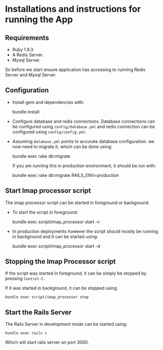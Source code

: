 # Installations and instructions for running the App #

## Requirements ##

* Ruby 1.9.3.
* A Redis Server.
* Mysql Server.

So before we start ensure application has accessing to running Redis Server
and Mysql Server.

## Configuration ##

* Install gem and dependencies with:

    bundle install
    
* Configure database and redis connections. Database connections
  can be configured using `config/database.yml` and redis connection
  can be configured using `config/config.yml`.
  
* Assuming `database.yml` points to accurate database configuration.
  we now need to migrate it, which can be done using:
  
    bundle exec rake db:migrate
    
  If you are running this in production environment, it should be run
  with:

    bundle exec rake db:migrate RAILS_ENV=production
    
  
## Start Imap processor script ##

The imap processor script can be started in foreground or background.

* To start the script in foreground:

    bundle exec script/imap_processor start -v
    
* In production deployments however the script should mostly be running
  in background and it can be started using:
  
    bundle exec script/imap_processor start -d
    
## Stopping the Imap Processor script ##

If the script was started in foreground, it can be simply be stopped
by pressing `Control-C`.

If it was started in background, it can be stopped using:

    bundle exec script/imap_processor stop
    
## Start the Rails Server ## 

The Rails Server in development mode can be started using:

    bundle exec rails s
    
Which will start rails server on port 3000.

